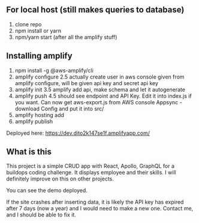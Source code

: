 ## For local host (still makes queries to database)
1. clone repo
2. npm install or yarn
3. npm/yarn start (after all the amplify stuff)

## Installing amplify
1. npm install -g @aws-amplify/cli
2. amplify configure 
2.5 actually create user in aws console given from amplify configure, will be given api key and secret api key
3. amplify init
3.5 amplify add api, make schema and let it autogenerate
4. amplify push 
4.5 should see endpoint and API Key. Edit it into index.js if you want. Can now get aws-export.js from AWS console Appsync - download Config and put it into src/
5. amplify hosting add
6. amplify publish

Deployed here: https://dev.dito2k147se1f.amplifyapp.com/

## What is this
This project is a simple CRUD app with React, Apollo, GraphQL for a buildops coding challenge. It displays employee and their skills. I will definitely improve on this on other projects.

You can see the demo deployed. 

If the site crashes after inserting data, it is likely the API key has expired after 7 days (now a year) and I would need to make a new one. Contact me, and I should be able to fix it.
